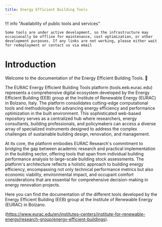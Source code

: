 ```yaml
---
title: Energy Efficient Building Tools
---
```


!!! info "Availability of public tools and services"

    Some tools are under active development, so the infrastructure may occasionally be offline for maintenance, cost optimization, or other development purposes. If any links are not working, please either wait for redeployment or contact us via email 


# Introduction

Welcome to the documentation of the Energy Efficient Building Tools. 👋

The EURAC Energy Efficient Building Tools platform (tools.eeb.eurac.edu) represents a comprehensive digital ecosystem developed by the Energy Efficient Building (EEB) group at the Institute of Renewable Energy (EURAC) in Bolzano, Italy. The platform consolidates cutting-edge computational tools and methodologies for advancing energy efficiency and performance optimization in the built environment. This sophisticated web-based repository serves as a centralized hub where researchers, energy consultants, building professionals, and policymakers can access a diverse array of specialized instruments designed to address the complex challenges of sustainable building design, renovation, and management.

At its core, the platform embodies EURAC Research's commitment to bridging the gap between academic research and practical implementation in the building sector, offering tools that span from individual building performance analysis to large-scale building stock assessments. The platform's architecture reflects a holistic approach to building energy efficiency, encompassing not only technical performance metrics but also economic viability, environmental impact, and occupant comfort considerations that are essential for comprehensive decision-making in energy renovation projects.

Here you can find the documentation of the different tools developed by the Energy Efficient Building (EEB) group at the Institute of Renewable Energy (EURAC) in Bolzano.
 
(https://www.eurac.edu/en/institutes-centers/institute-for-renewable-energy/research-group/energy-efficient-buildings).

